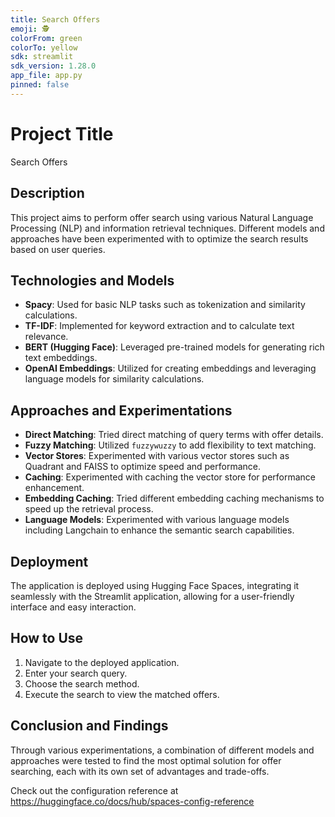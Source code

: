 ```yaml
---
title: Search Offers
emoji: 🕵️
colorFrom: green
colorTo: yellow
sdk: streamlit
sdk_version: 1.28.0
app_file: app.py
pinned: false
---
```


# Project Title
Search Offers

## Description

This project aims to perform offer search using various Natural Language Processing (NLP) and information retrieval techniques. Different models and approaches have been experimented with to optimize the search results based on user queries.

## Technologies and Models

- **Spacy**: Used for basic NLP tasks such as tokenization and similarity calculations.
- **TF-IDF**: Implemented for keyword extraction and to calculate text relevance.
- **BERT (Hugging Face)**: Leveraged pre-trained models for generating rich text embeddings.
- **OpenAI Embeddings**: Utilized for creating embeddings and leveraging language models for similarity calculations.

## Approaches and Experimentations

- **Direct Matching**: Tried direct matching of query terms with offer details.
- **Fuzzy Matching**: Utilized `fuzzywuzzy` to add flexibility to text matching.
- **Vector Stores**: Experimented with various vector stores such as Quadrant and FAISS to optimize speed and performance.
- **Caching**: Experimented with caching the vector store for performance enhancement.
- **Embedding Caching**: Tried different embedding caching mechanisms to speed up the retrieval process.
- **Language Models**: Experimented with various language models including Langchain to enhance the semantic search capabilities.

## Deployment

The application is deployed using Hugging Face Spaces, integrating it seamlessly with the Streamlit application, allowing for a user-friendly interface and easy interaction.

## How to Use

1. Navigate to the deployed application.
2. Enter your search query.
3. Choose the search method.
4. Execute the search to view the matched offers.

## Conclusion and Findings

Through various experimentations, a combination of different models and approaches were tested to find the most optimal solution for offer searching, each with its own set of advantages and trade-offs.


Check out the configuration reference at https://huggingface.co/docs/hub/spaces-config-reference

